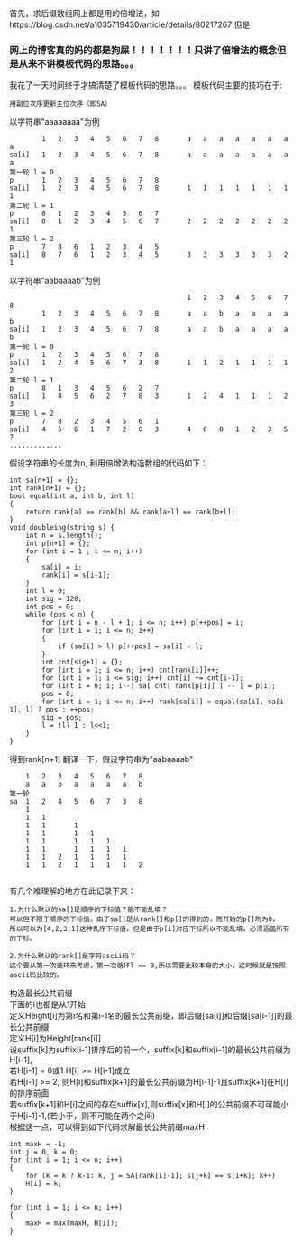 首先，求后缀数组网上都是用的倍增法，如https://blog.csdn.net/a1035719430/article/details/80217267
但是
### 网上的博客真的妈的都是狗屎！！！！！！！只讲了倍增法的概念但是从来不讲模板代码的思路。。。
我花了一天时间终于才搞清楚了模板代码的思路。。。
模板代码主要的技巧在于:
```
用副位次序更新主位次序（即SA）
```
以字符串"aaaaaaaa"为例
```
        1   2   3   4   5   6   7   8       a   a   a   a   a   a   a   a
sa[i]   1   2   3   4   5   6   7   8       a   a   a   a   a   a   a   a
第一轮 l = 0
p       1   2   3   4   5   6   7   8       
sa[i]   1   2   3   4   5   6   7   8       1   1   1   1   1   1   1   1
第二轮 l = 1
p       8   1   2   3   4   5   6   7       
sa[i]   8   1   2   3   4   5   6   7       2   2   2   2   2   2   2   1
第三轮 l = 2
p       7   8   6   1   2   3   4   5 
sa[i]   8   7   6   1   2   3   4   5       3   3   3   3   3   3   2   1
```
以字符串"aabaaaab"为例
```
                                            1   2   3   4   5   6   7   8
        1   2   3   4   5   6   7   8       a   a   b   a   a   a   a   b
sa[i]   1   2   3   4   5   6   7   8       a   a   b   a   a   a   a   b
第一轮 l = 0
p       1   2   3   4   5   6   7   8       
sa[i]   1   2   4   5   6   7   3   8       1   1   2   1   1   1   1   2
第二轮 l = 1
p       8   1   3   4   5   6   2   7       
sa[i]   1   4   5   6   2   7   8   3       1   2   4   1   1   1   2   3
第三轮 l = 2
p       7   8   2   3   4   5   6   1  
sa[i]   4   5   6   1   7   2   8   3       4   6   8   1   2   3   5   7
.............
```
假设字符串的长度为n,
利用倍增法构造数组的代码如下：
```
int sa[n+1] = {};
int rank[n+1] = {};
bool equal(int a, int b, int l)
{
    return rank[a] == rank[b] && rank[a+l] == rank[b+l];
}
void doubleing(string s) {
    int n = s.length();
    int p[n+1] = {};
    for (int i = 1 ; i <= n; i++)
    {
        sa[i] = i;
        rank[i] = s[i-1];
    }
    int l = 0;
    int sig = 128;
    int pos = 0;
    while (pos < n) {    
        for (int i = n - l + 1; i <= n; i++) p[++pos] = i;
        for (int i = 1; i <= n; i++)
        {
            if (sa[i] > l) p[++pos] = sa[i] - l;
        }
        int cnt[sig+1] = {};
        for (int i = 1; i <= n; i++) cnt[rank[i]]++;
        for (int i = 1; i <= sig; i++) cnt[i] += cnt[i-1];
        for (int i = n; i; i--) sa[ cnt[ rank[p[i]] ] -- ] = p[i];
        pos = 0;
        for (int i = 1; i <= n; i++) rank[sa[i]] = equal(sa[i], sa[i-1], l) ? pos : ++pos;
        sig = pos;
        l = !l? 1 : l<<1;
    }
}

```
得到rank[n+1]
翻译一下，假设字符串为"aabaaaab"
```
    1   2   3   4   5   6   7   8
    a   a   b   a   a   a   a   b
第一轮 
sa  1   2   4   5   6   7   3   8
    1   
    1   1
    1   1       1
    1   1       1   1
    1   1       1   1   1
    1   1       1   1   1   1
    1   1   2   1   1   1   1
    1   1   2   1   1   1   1   2
    
```
有几个难理解的地方在此记录下来：
```
1.为什么默认的sa[]是顺序的下标值？能不能乱填？
可以但不限于顺序的下标值。由于sa[]是从rank[]和p[]的得到的，而开始的p[]均为0，
所以可以为[4,2,3,1]这种乱序下标值，但是由于p[i]对应下标所以不能乱填，必须涵盖所有的下标。

2.为什么默认的rank[]是字符ascii码？
这个要从第一次循环来考虑，第一次循环l == 0,所以需要比较本身的大小，这时候就是按照ascii码比较的。
```
构造最长公共前缀<br>
下面的i也都是从1开始<br>
定义Height[i]为第i名和第i-1名的最长公共前缀，即后缀[sa[i]]和后缀[sa[i-1]]的最长公共前缀<br>
定义H[i]为Height[rank[i]]<br>
设suffix[k]为suffix[i-1]排序后的前一个，suffix[k]和suffix[i-1]的最长公共前缀为H[i-1],<br>
若H[i-1] = 0或1 H[i] >= H[i-1]成立<br>
若H[i-1] >= 2, 则H[i]和suffix[k+1]的最长公共前缀为H[i-1]-1且suffix[k+1]在H[i]的排序前面<br>
若suffix[k+1]和H[i]之间的存在suffix[x],则suffix[x]和H[i]的公共前缀不可可能小于H[i-1]-1,(若小于，则不可能在两个之间)<br>
根据这一点，可以得到如下代码求解最长公共前缀maxH<br>
```
int maxH = -1;
int j = 0, k = 0;
for (int i = 1; i <= n; i++)
{
    for (k = k ? k-1: k, j = SA[rank[i]-1]; s[j+k] == s[i+k]; k++)
    H[i] = k;
}

for (int i = 1; i <= n; i++)
{
    maxH = max(maxH, H[i]);
}
```
